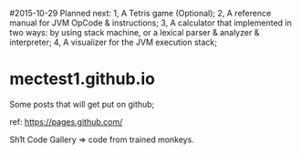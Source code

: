 

#2015-10-29
Planned next:
1, A Tetris game (Optional);
2, A reference manual for JVM OpCode & instructions;
3, A calculator that implemented in two ways: by using stack machine, or a lexical parser & analyzer & interpreter;
4, A visualizer for the JVM execution stack;

# mectest1.github.io
Some posts that will get put on github;

ref: https://pages.github.com/

Sh1t Code Gallery => code from trained monkeys.
